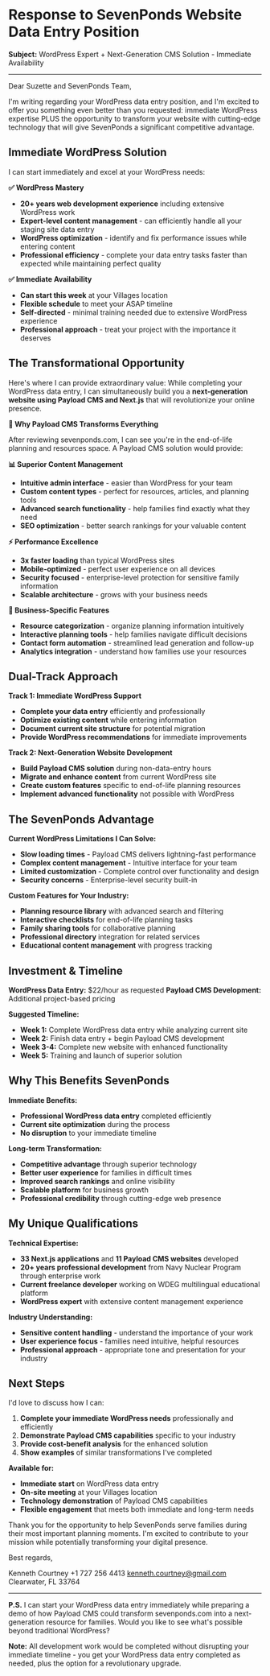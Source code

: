 # Response to SevenPonds Website Data Entry Position

**Subject:** WordPress Expert + Next-Generation CMS Solution - Immediate Availability

---

Dear Suzette and SevenPonds Team,

I'm writing regarding your WordPress data entry position, and I'm excited to offer you something even better than you requested: immediate WordPress expertise PLUS the opportunity to transform your website with cutting-edge technology that will give SevenPonds a significant competitive advantage.

## Immediate WordPress Solution

I can start immediately and excel at your WordPress needs:

**✅ WordPress Mastery**
- **20+ years web development experience** including extensive WordPress work
- **Expert-level content management** - can efficiently handle all your staging site data entry
- **WordPress optimization** - identify and fix performance issues while entering content
- **Professional efficiency** - complete your data entry tasks faster than expected while maintaining perfect quality

**✅ Immediate Availability**
- **Can start this week** at your Villages location
- **Flexible schedule** to meet your ASAP timeline
- **Self-directed** - minimal training needed due to extensive WordPress experience
- **Professional approach** - treat your project with the importance it deserves

## The Transformational Opportunity

Here's where I can provide extraordinary value: While completing your WordPress data entry, I can simultaneously build you a **next-generation website using Payload CMS and Next.js** that will revolutionize your online presence.

**🚀 Why Payload CMS Transforms Everything**

After reviewing sevenponds.com, I can see you're in the end-of-life planning and resources space. A Payload CMS solution would provide:

**📊 Superior Content Management**
- **Intuitive admin interface** - easier than WordPress for your team
- **Custom content types** - perfect for resources, articles, and planning tools
- **Advanced search functionality** - help families find exactly what they need
- **SEO optimization** - better search rankings for your valuable content

**⚡ Performance Excellence**
- **3x faster loading** than typical WordPress sites
- **Mobile-optimized** - perfect user experience on all devices
- **Security focused** - enterprise-level protection for sensitive family information
- **Scalable architecture** - grows with your business needs

**🎯 Business-Specific Features**
- **Resource categorization** - organize planning information intuitively
- **Interactive planning tools** - help families navigate difficult decisions
- **Contact form automation** - streamlined lead generation and follow-up
- **Analytics integration** - understand how families use your resources

## Dual-Track Approach

**Track 1: Immediate WordPress Support**
- **Complete your data entry** efficiently and professionally
- **Optimize existing content** while entering information
- **Document current site structure** for potential migration
- **Provide WordPress recommendations** for immediate improvements

**Track 2: Next-Generation Website Development**
- **Build Payload CMS solution** during non-data-entry hours
- **Migrate and enhance content** from current WordPress site
- **Create custom features** specific to end-of-life planning resources
- **Implement advanced functionality** not possible with WordPress

## The SevenPonds Advantage

**Current WordPress Limitations I Can Solve:**
- **Slow loading times** - Payload CMS delivers lightning-fast performance
- **Complex content management** - Intuitive interface for your team
- **Limited customization** - Complete control over functionality and design
- **Security concerns** - Enterprise-level security built-in

**Custom Features for Your Industry:**
- **Planning resource library** with advanced search and filtering
- **Interactive checklists** for end-of-life planning tasks
- **Family sharing tools** for collaborative planning
- **Professional directory** integration for related services
- **Educational content management** with progress tracking

## Investment & Timeline

**WordPress Data Entry:** $22/hour as requested
**Payload CMS Development:** Additional project-based pricing

**Suggested Timeline:**
- **Week 1:** Complete WordPress data entry while analyzing current site
- **Week 2:** Finish data entry + begin Payload CMS development
- **Week 3-4:** Complete new website with enhanced functionality
- **Week 5:** Training and launch of superior solution

## Why This Benefits SevenPonds

**Immediate Benefits:**
- **Professional WordPress data entry** completed efficiently
- **Current site optimization** during the process
- **No disruption** to your immediate timeline

**Long-term Transformation:**
- **Competitive advantage** through superior technology
- **Better user experience** for families in difficult times
- **Improved search rankings** and online visibility
- **Scalable platform** for business growth
- **Professional credibility** through cutting-edge web presence

## My Unique Qualifications

**Technical Expertise:**
- **33 Next.js applications** and **11 Payload CMS websites** developed
- **20+ years professional development** from Navy Nuclear Program through enterprise work
- **Current freelance developer** working on WDEG multilingual educational platform
- **WordPress expert** with extensive content management experience

**Industry Understanding:**
- **Sensitive content handling** - understand the importance of your work
- **User experience focus** - families need intuitive, helpful resources
- **Professional approach** - appropriate tone and presentation for your industry

## Next Steps

I'd love to discuss how I can:
1. **Complete your immediate WordPress needs** professionally and efficiently
2. **Demonstrate Payload CMS capabilities** specific to your industry
3. **Provide cost-benefit analysis** for the enhanced solution
4. **Show examples** of similar transformations I've completed

**Available for:**
- **Immediate start** on WordPress data entry
- **On-site meeting** at your Villages location
- **Technology demonstration** of Payload CMS capabilities
- **Flexible engagement** that meets both immediate and long-term needs

Thank you for the opportunity to help SevenPonds serve families during their most important planning moments. I'm excited to contribute to your mission while potentially transforming your digital presence.

Best regards,

Kenneth Courtney
+1 727 256 4413
kenneth.courtney@gmail.com
Clearwater, FL 33764

---

**P.S.** I can start your WordPress data entry immediately while preparing a demo of how Payload CMS could transform sevenponds.com into a next-generation resource for families. Would you like to see what's possible beyond traditional WordPress?

**Note:** All development work would be completed without disrupting your immediate timeline - you get your WordPress data entry completed as needed, plus the option for a revolutionary upgrade.


